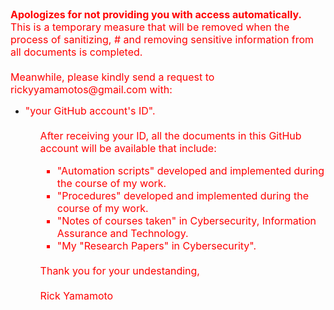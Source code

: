 <HTML>
   <FONT SIZE="3" COLOR="RED">
   <B>Apologizes for not providing you with access automatically.</B><BR>
   This is a temporary measure that will be removed when the process of sanitizing, # and removing sensitive information from all documents is completed.<BR>
   <BR>
   Meanwhile, please kindly send a request to rickyyamamotos@gmail.com with:<BR>
   <UL>
      <LI> "your GitHub account's ID".<BR>
   <UL>
   <BR>
   After receiving your ID, all the documents in this GitHub account will be available that include:<BR>
   <UL>
      <LI> "Automation scripts" developed and implemented during the course of my work.<BR>
      <LI> "Procedures" developed and implemented during the course of my work.<BR>
      <LI> "Notes of courses taken" in Cybersecurity, Information Assurance and Technology.<BR>
      <LI> "My "Research Papers" in Cybersecurity".<BR>
   </UL>
   <BR>
   Thank you for your undestanding,<BR>
   <BR>
   Rick Yamamoto<BR>
   </FONT>
</HTML>
